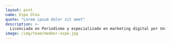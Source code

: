 ```yaml
---
layout: post
name: Espe Olea
quote: "Lorem ipsum dolor sit amet"
description: >-
  Licenciada en Periodismo y especializada en marketing digital por University of Berkeley (San Francisco). Supertú es un lugar en el que amamos lo que hacemos. Enfoco mis esfuerzos en que mi equipo se nutra de empatía y energía positiva; y considero que soy una privilegiada por poder acompañar cada día a mis clientes en sus proyectos. 
image: /img/team/member-espe.jpg
---
```


